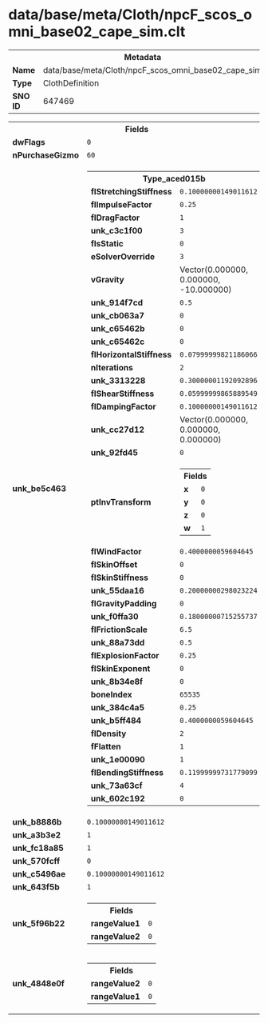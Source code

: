 <h1>data/base/meta/Cloth/npcF_scos_omni_base02_cape_sim.clt</h1><table><tr><th colspan="100%">Metadata</th></tr><tr><td><b>Name</b></td><td>data/base/meta/Cloth/npcF_scos_omni_base02_cape_sim.clt</td></tr><tr><td><b>Type</b></td><td>ClothDefinition</td></tr><tr><td><b>SNO ID</b></td><td>647469</td></tr></table>

<table><tr><th colspan="100%">Fields</th></tr><tr><td><b>dwFlags</b></td><td><code>0</code></td></tr><tr><td><b>nPurchaseGizmo</b></td><td><code>60</code></td></tr><tr><td><b>unk_be5c463</b></td><td><table><tr><th colspan="100%">Type_aced015b</th></tr><tr><td><b>flStretchingStiffness</b></td><td><code>0.10000000149011612</code></td></tr><tr><td><b>flImpulseFactor</b></td><td><code>0.25</code></td></tr><tr><td><b>flDragFactor</b></td><td><code>1</code></td></tr><tr><td><b>unk_c3c1f00</b></td><td><code>3</code></td></tr><tr><td><b>fIsStatic</b></td><td><code>0</code></td></tr><tr><td><b>eSolverOverride</b></td><td><code>3</code></td></tr><tr><td><b>vGravity</b></td><td>Vector(0.000000, 0.000000, -10.000000)</td></tr><tr><td><b>unk_914f7cd</b></td><td><code>0.5</code></td></tr><tr><td><b>unk_cb063a7</b></td><td><code>0</code></td></tr><tr><td><b>unk_c65462b</b></td><td><code>0</code></td></tr><tr><td><b>unk_c65462c</b></td><td><code>0</code></td></tr><tr><td><b>flHorizontalStiffness</b></td><td><code>0.07999999821186066</code></td></tr><tr><td><b>nIterations</b></td><td><code>2</code></td></tr><tr><td><b>unk_3313228</b></td><td><code>0.30000001192092896</code></td></tr><tr><td><b>flShearStiffness</b></td><td><code>0.05999999865889549</code></td></tr><tr><td><b>flDampingFactor</b></td><td><code>0.10000000149011612</code></td></tr><tr><td><b>unk_cc27d12</b></td><td>Vector(0.000000, 0.000000, 0.000000)</td></tr><tr><td><b>unk_92fd45</b></td><td><code>0</code></td></tr><tr><td><b>ptInvTransform</b></td><td><table><tr><th colspan="100%">Fields</th></tr><tr><td><b>x</b></td><td><code>0</code></td></tr><tr><td><b>y</b></td><td><code>0</code></td></tr><tr><td><b>z</b></td><td><code>0</code></td></tr><tr><td><b>w</b></td><td><code>1</code></td></tr></table>

</td></tr><tr><td><b>flWindFactor</b></td><td><code>0.4000000059604645</code></td></tr><tr><td><b>flSkinOffset</b></td><td><code>0</code></td></tr><tr><td><b>flSkinStiffness</b></td><td><code>0</code></td></tr><tr><td><b>unk_55daa16</b></td><td><code>0.20000000298023224</code></td></tr><tr><td><b>flGravityPadding</b></td><td><code>0</code></td></tr><tr><td><b>unk_f0ffa30</b></td><td><code>0.18000000715255737</code></td></tr><tr><td><b>flFrictionScale</b></td><td><code>6.5</code></td></tr><tr><td><b>unk_88a73dd</b></td><td><code>0.5</code></td></tr><tr><td><b>flExplosionFactor</b></td><td><code>0.25</code></td></tr><tr><td><b>flSkinExponent</b></td><td><code>0</code></td></tr><tr><td><b>unk_8b34e8f</b></td><td><code>0</code></td></tr><tr><td><b>boneIndex</b></td><td><code>65535</code></td></tr><tr><td><b>unk_384c4a5</b></td><td><code>0.25</code></td></tr><tr><td><b>unk_b5ff484</b></td><td><code>0.4000000059604645</code></td></tr><tr><td><b>flDensity</b></td><td><code>2</code></td></tr><tr><td><b>fFlatten</b></td><td><code>1</code></td></tr><tr><td><b>unk_1e00090</b></td><td><code>1</code></td></tr><tr><td><b>flBendingStiffness</b></td><td><code>0.11999999731779099</code></td></tr><tr><td><b>unk_73a63cf</b></td><td><code>4</code></td></tr><tr><td><b>unk_602c192</b></td><td><code>0</code></td></tr></table>

</td></tr><tr><td><b>unk_b8886b</b></td><td><code>0.10000000149011612</code></td></tr><tr><td><b>unk_a3b3e2</b></td><td><code>1</code></td></tr><tr><td><b>unk_fc18a85</b></td><td><code>1</code></td></tr><tr><td><b>unk_570fcff</b></td><td><code>0</code></td></tr><tr><td><b>unk_c5496ae</b></td><td><code>0.10000000149011612</code></td></tr><tr><td><b>unk_643f5b</b></td><td><code>1</code></td></tr><tr><td><b>unk_5f96b22</b></td><td><table><tr><th colspan="100%">Fields</th></tr><tr><td><b>rangeValue1</b></td><td><code>0</code></td></tr><tr><td><b>rangeValue2</b></td><td><code>0</code></td></tr></table>

</td></tr><tr><td><b>unk_4848e0f</b></td><td><table><tr><th colspan="100%">Fields</th></tr><tr><td><b>rangeValue2</b></td><td><code>0</code></td></tr><tr><td><b>rangeValue1</b></td><td><code>0</code></td></tr></table>

</td></tr></table>

